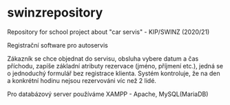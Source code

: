 # swinzrepository
Repository for school project about "car servis" - KIP/SWINZ (2020/21)

Registrační software pro autoservis

Zákazník se chce objednat do servisu, obsluha vybere datum a čas příchodu, zapíše základní atributy rezervace (jméno, příjmení etc.),
jedná se o jednoduchý formulář bez registrace klienta. Systém kontroluje, že na den a konkrétní hodinu nejsou rezervováni víc než 2 lidé.

Pro databázový server používáme XAMPP - Apache, MySQL(MariaDB)